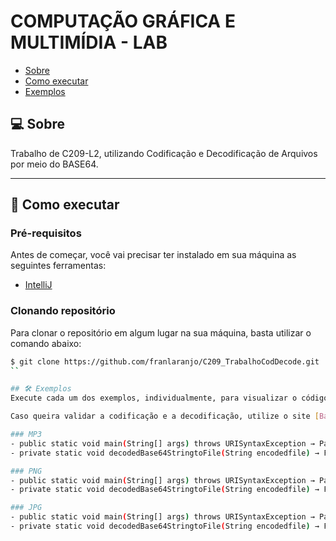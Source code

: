 # COMPUTAÇÃO GRÁFICA E MULTIMÍDIA - LAB

- [Sobre](#-sobre)
- [Como executar](#-como-executar)
- [Exemplos](#-exemplos)


## 💻 Sobre

Trabalho de C209-L2, utilizando Codificação e Decodificação de Arquivos por meio do BASE64.  

---

## 🚀 Como executar

### Pré-requisitos

Antes de começar, você vai precisar ter instalado em sua máquina as seguintes ferramentas:

- [IntelliJ](https://www.jetbrains.com/pt-br/idea/download/#section=windows)

### Clonando repositório

Para clonar o repositório em algum lugar na sua máquina, basta utilizar o comando abaixo:
```bash
$ git clone https://github.com/franlaranjo/C209_TrabalhoCodDecode.git
``

## 🛠 Exemplos
Execute cada um dos exemplos, individualmente, para visualizar o código em Base64 e valide sua decodificação no diretório (src/main/resources)

Caso queira validar a codificação e a decodificação, utilize o site [Base64Guru](https://base64.guru/).

### MP3
- public static void main(String[] args) throws URISyntaxException → Path caminho = Paths.get(ClassLoader.getSystemResource("Sandy_Com-Voce-sempre.mp3").toURI());
- private static void decodedBase64StringtoFile(String encodedfile) → FileOutputStream outputStream = new FileOutputStream("src/main/resources/tmp.mp3");

### PNG
- public static void main(String[] args) throws URISyntaxException → Path caminho = Paths.get(ClassLoader.getSystemResource("C209l2.png").toURI());
- private static void decodedBase64StringtoFile(String encodedfile) → FileOutputStream outputStream = new FileOutputStream("src/main/resources/tmp.png");

### JPG
- public static void main(String[] args) throws URISyntaxException → Path caminho = Paths.get(ClassLoader.getSystemResource("Sandy-e-Junior.jpg").toURI());
- private static void decodedBase64StringtoFile(String encodedfile) → FileOutputStream outputStream = new FileOutputStream("src/main/resources/tmp.jpg");
